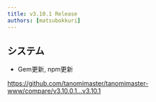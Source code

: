 ```yaml
---
title: v3.10.1 Release
authors: [matsubokkuri]
---
```


## システム

- Gem更新, npm更新

https://github.com/tanomimaster/tanomimaster-www/compare/v3.10.0.1...v3.10.1

